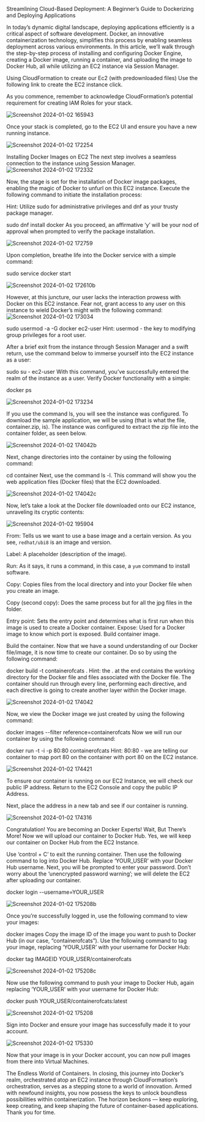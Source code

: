 Streamlining Cloud-Based Deployment: A Beginner’s Guide to Dockerizing and Deploying Applications




In today’s dynamic digital landscape, deploying applications efficiently is a critical aspect of software development. Docker, an innovative containerization technology, simplifies this process by enabling seamless deployment across various environments. In this article, we’ll walk through the step-by-step process of installing and configuring Docker Engine, creating a Docker image, running a container, and uploading the image to Docker Hub, all while utilizing an EC2 instance via Session Manager.

Using CloudFormation to create our Ec2 (with predownloaded files)
Use the following link to create the EC2 instance click.

As you commence, remember to acknowledge CloudFormation’s potential requirement for creating IAM Roles for your stack.

![Screenshot 2024-01-02 165943](https://github.com/jd-turner/aws-vpc-flowlogs/assets/129380235/225e679c-eb0a-414e-893e-9ecf75ae8012)


Once your stack is completed, go to the EC2 UI and ensure you have a new running instance.

![Screenshot 2024-01-02 172254](https://github.com/jd-turner/aws-vpc-flowlogs/assets/129380235/400cdfc3-6fb7-40f9-8f1a-ac0c15b08491)


Installing Docker Images on EC2
The next step involves a seamless connection to the instance using Session Manager.
![Screenshot 2024-01-02 172332](https://github.com/jd-turner/aws-vpc-flowlogs/assets/129380235/31dc9d88-b884-4212-822f-d3ea2a5ca801)

Now, the stage is set for the installation of Docker image packages, enabling the magic of Docker to unfurl on this EC2 instance. Execute the following command to initiate the installation process:

Hint: Utilize sudo for administrative privileges and dnf as your trusty package manager.

sudo dnf install docker
As you proceed, an affirmative ‘y’ will be your nod of approval when prompted to verify the package installation.

![Screenshot 2024-01-02 172759](https://github.com/jd-turner/aws-vpc-flowlogs/assets/129380235/976242cf-b858-4299-9856-036541f42407)

Upon completion, breathe life into the Docker service with a simple command:

sudo service docker start

![Screenshot 2024-01-02 172610b](https://github.com/jd-turner/aws-vpc-flowlogs/assets/129380235/bd13e8e1-7c14-4b55-a7df-8aca8845f4d1)


However, at this juncture, our user lacks the interaction prowess with Docker on this EC2 instance. Fear not, grant access to any user on this instance to wield Docker’s might with the following command:
![Screenshot 2024-01-02 173034](https://github.com/jd-turner/aws-vpc-flowlogs/assets/129380235/689c7733-dc95-4358-9435-f3091ac4a154)

sudo usermod -a -G docker ec2-user
Hint: usermod - the key to modifying group privileges for a root user.

After a brief exit from the instance through Session Manager and a swift return, use the command below to immerse yourself into the EC2 instance as a user:

sudo su - ec2-user
With this command, you’ve successfully entered the realm of the instance as a user. Verify Docker functionality with a simple:

docker ps

![Screenshot 2024-01-02 173234](https://github.com/jd-turner/aws-vpc-flowlogs/assets/129380235/6a94d493-d4aa-4e9e-8b90-30b7f4d94d9e)


If you use the command ls, you will see the instance was configured. To download the sample application, we will be using (that is what the file, container.zip, is). The instance was configured to extract the zip file into the container folder, as seen below.

![Screenshot 2024-01-02 174042b](https://github.com/jd-turner/aws-vpc-flowlogs/assets/129380235/23e8ad94-13b7-4e07-9192-41be76063ec5)

Next, change directories into the container by using the following command:

cd container
Next, use the command ls -l. This command will show you the web application files (Docker files) that the EC2 downloaded.

![Screenshot 2024-01-02 174042c](https://github.com/jd-turner/aws-vpc-flowlogs/assets/129380235/0320f150-424c-42c9-97a3-d7207fec6d10)

Now, let’s take a look at the Docker file downloaded onto our EC2 instance, unraveling its cryptic contents:

![Screenshot 2024-01-02 195904](https://github.com/jd-turner/aws-vpc-flowlogs/assets/129380235/aaa13ae6-33ec-42ae-b84b-6dda55eafdbe)

From: Tells us we want to use a base image and a certain version. As you see, `redhat/ubi8` is an image and version.

Label: A placeholder (description of the image).

Run: As it says, it runs a command, in this case, a `yum` command to install software.

Copy: Copies files from the local directory and into your Docker file when you create an image.

Copy (second copy): Does the same process but for all the jpg files in the folder.

Entry point: Sets the entry point and determines what is first run when this image is used to create a Docker container.
Expose: Used for a Docker image to know which port is exposed.
Build container image.

Build the container.
Now that we have a sound understanding of our Docker file/image, it is now time to create our container. Do so by using the following command:

docker build -t containerofcats .
Hint: the . at the end contains the working directory for the Docker file and files associated with the Docker file. The container should run through every line, performing each directive, and each directive is going to create another layer within the Docker image.

![Screenshot 2024-01-02 174042](https://github.com/jd-turner/aws-vpc-flowlogs/assets/129380235/16835b89-6cad-450c-95bc-38daa1671262)

Now, we view the Docker image we just created by using the following command:

docker images --filter reference=containerofcats
Now we will run our container by using the following command:

docker run -t -i -p 80:80 containerofcats
Hint: 80:80 - we are telling our container to map port 80 on the container with port 80 on the EC2 instance.

![Screenshot 2024-01-02 174421](https://github.com/jd-turner/aws-vpc-flowlogs/assets/129380235/992ff10d-815a-4084-862a-bbcabae07c74)

To ensure our container is running on our EC2 Instance, we will check our public IP address. Return to the EC2 Console and copy the public IP Address.

Next, place the address in a new tab and see if our container is running.

![Screenshot 2024-01-02 174316](https://github.com/jd-turner/aws-vpc-flowlogs/assets/129380235/bafb9f55-08c9-41a6-9583-72eb57e33569)

Congratulation! You are becoming an Docker Experts!
Wait, But There’s More!
Now we will upload our container to Docker Hub. Yes, we will keep our container on Docker Hub from the EC2 Instance.

Use ‘control + C’ to exit the running container. Then use the following command to log into Docker Hub. Replace ‘YOUR_USER’ with your Docker Hub username. Next, you will be prompted to enter your password. Don’t worry about the ‘unencrypted password warning’; we will delete the EC2 after uploading our container.

docker login --username=YOUR_USER

![Screenshot 2024-01-02 175208b](https://github.com/jd-turner/aws-vpc-flowlogs/assets/129380235/b92ea28a-85ae-4cbb-98ee-eb5ee30aaddb)


Once you’re successfully logged in, use the following command to view your images:

docker images
Copy the image ID of the image you want to push to Docker Hub (in our case, “containerofcats”). Use the following command to tag your image, replacing ‘YOUR_USER’ with your username for Docker Hub:

docker tag IMAGEID YOUR_USER/containerofcats

![Screenshot 2024-01-02 175208c](https://github.com/jd-turner/aws-vpc-flowlogs/assets/129380235/a2453a38-067b-4dcf-846d-6cc0e00f4083)

Now use the following command to push your image to Docker Hub, again replacing ‘YOUR_USER’ with your username for Docker Hub:

docker push YOUR_USER/containerofcats:latest

![Screenshot 2024-01-02 175208](https://github.com/jd-turner/aws-vpc-flowlogs/assets/129380235/6d9be32d-d79d-42a0-b971-8c450bdac99e)

Sign into Docker and ensure your image has successfully made it to your account.

![Screenshot 2024-01-02 175330](https://github.com/jd-turner/aws-vpc-flowlogs/assets/129380235/5969a253-f131-49d1-95df-0229a9a52b82)

Now that your image is in your Docker account, you can now pull images from there into Virtual Machines.

The Endless World of Containers.
In closing, this journey into Docker’s realm, orchestrated atop an EC2 instance through CloudFormation’s orchestration, serves as a stepping stone to a world of innovation. Armed with newfound insights, you now possess the keys to unlock boundless possibilities within containerization. The horizon beckons — keep exploring, keep creating, and keep shaping the future of container-based applications. Thank you for time.
